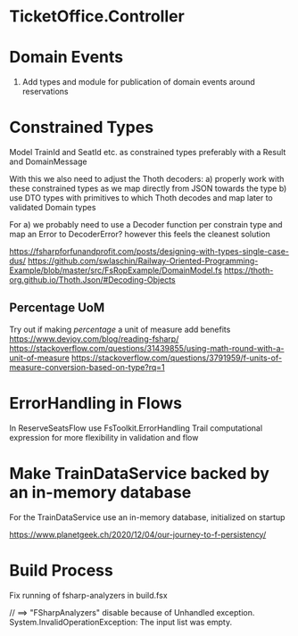 # TicketOffice.Controller

# Domain Events

1. Add types and module for publication of domain events around reservations

# Constrained Types

Model TrainId and SeatId etc. as constrained types preferably with a Result and DomainMessage

With this we also need to adjust the Thoth decoders:
a) properly work with these constrained types as we map directly from JSON towards the type b) use DTO types with
primitives to which Thoth decodes and map later to validated Domain types

For a) we probably need to use a Decoder function per constrain type and map an Error to DecoderError? however this
feels the cleanest solution

https://fsharpforfunandprofit.com/posts/designing-with-types-single-case-dus/
https://github.com/swlaschin/Railway-Oriented-Programming-Example/blob/master/src/FsRopExample/DomainModel.fs
https://thoth-org.github.io/Thoth.Json/#Decoding-Objects

## Percentage UoM

Try out if making *percentage* a unit of measure add benefits
https://www.devjoy.com/blog/reading-fsharp/
https://stackoverflow.com/questions/31439855/using-math-round-with-a-unit-of-measure
https://stackoverflow.com/questions/3791959/f-units-of-measure-conversion-based-on-type?rq=1

# ErrorHandling in Flows

In ReserveSeatsFlow use FsToolkit.ErrorHandling Trail computational expression for more flexibility in validation and
flow

# Make TrainDataService backed by an in-memory database

For the TrainDataService use an in-memory database, initialized on startup

https://www.planetgeek.ch/2020/12/04/our-journey-to-f-persistency/

# Build Process

Fix running of fsharp-analyzers in build.fsx

// ==> "FSharpAnalyzers" disable because of Unhandled exception. System.InvalidOperationException: The input list was
empty.
